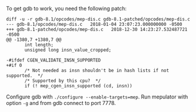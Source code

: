To get gdb to work, you need the following patch:

```
diff -u -r gdb-8.1/opcodes/mep-dis.c gdb-8.1-patched/opcodes/mep-dis.c
--- gdb-8.1/opcodes/mep-dis.c   2018-01-04 23:07:23.000000000 -0500
+++ gdb-8.1-patched/opcodes/mep-dis.c   2018-12-30 14:23:27.532487721 -0500
@@ -1380,7 +1380,7 @@
       int length;
       unsigned long insn_value_cropped;
 
-#ifdef CGEN_VALIDATE_INSN_SUPPORTED
+#if 0
       /* Not needed as insn shouldn't be in hash lists if not supported.  */
       /* Supported by this cpu?  */
       if (! mep_cgen_insn_supported (cd, insn))
```

Configure gdb with `./configure --enable-targets=mep`. Run mepulator with option `-g` and from gdb connect to port 7778.
